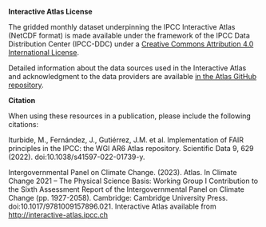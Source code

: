 **Interactive Atlas License**

The gridded monthly dataset underpinning the IPCC Interactive Atlas (NetCDF format) is made available under the framework of the IPCC Data Distribution Center (IPCC-DDC) under a [Creative Commons Attribution 4.0 International License](https://creativecommons.org/licenses/by/4.0/).

Detailed information about the data sources used in the Interactive Atlas and acknowledgment to the data providers are available [in the Atlas GitHub repository](https://github.com/IPCC-WG1/Atlas/tree/main/data-sources).

**Citation**

When using these resources in a publication, please include the following citations:

Iturbide, M., Fernández, J., Gutiérrez, J.M. et al. Implementation of FAIR principles in the IPCC: the WGI AR6 Atlas repository. Scientific Data 9, 629 (2022). doi:10.1038/s41597-022-01739-y. 

Intergovernmental Panel on Climate Change. (2023). Atlas. In Climate Change 2021 – The Physical Science Basis: Working Group I Contribution to the Sixth Assessment Report of the Intergovernmental Panel on Climate Change (pp. 1927-2058). Cambridge: Cambridge University Press. doi:10.1017/9781009157896.021. Interactive Atlas available from http://interactive-atlas.ipcc.ch


